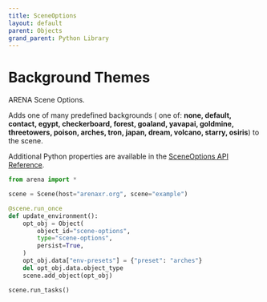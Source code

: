```yaml
---
title: SceneOptions
layout: default
parent: Objects
grand_parent: Python Library
---
```


# Background Themes

ARENA Scene Options.

Adds one of many predefined backgrounds ( one of: **none, default, contact, egypt, checkerboard, forest, goaland, yavapai, goldmine, threetowers, poison, arches, tron, japan, dream, volcano, starry, osiris**) to the scene.

Additional Python properties are available in the [SceneOptions API Reference](/content/python-api/objects/scene_options).

```python
from arena import *

scene = Scene(host="arenaxr.org", scene="example")

@scene.run_once
def update_environment():
    opt_obj = Object(
        object_id="scene-options",
        type="scene-options",
        persist=True,
    )
    opt_obj.data["env-presets"] = {"preset": "arches"}
    del opt_obj.data.object_type
    scene.add_object(opt_obj)

scene.run_tasks()
```
